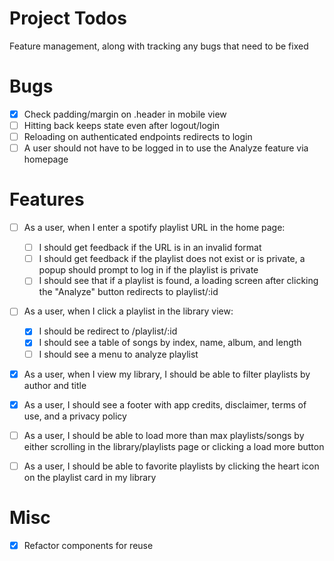 # Project Todos
Feature management, along with tracking any bugs that need to be fixed
# Bugs
- [x] Check padding/margin on .header in mobile view
- [ ] Hitting back keeps state even after logout/login
- [ ] Reloading on authenticated endpoints redirects to login
- [ ] A user should not have to be logged in to use the Analyze feature via homepage

# Features
- [ ] As a user, when I enter a spotify playlist URL in the home page:
  - [ ] I should get feedback if the URL is in an invalid format
  - [ ] I should get feedback if the playlist does not exist or is private, a popup should prompt to log in if the playlist is private
  - [ ] I should see that if a playlist is found, a loading screen after clicking the "Analyze" button redirects to playlist/:id
- [ ] As a user, when I click a playlist in the library view:
  - [x] I should be redirect to /playlist/:id
  - [x] I should see a table of songs by index, name, album, and length
  - [ ] I should see a menu to analyze playlist
- [x] As a user, when I view my library, I should be able to filter playlists by author and title
- [x] As a user, I should see a footer with app credits, disclaimer, terms of use, and a privacy policy
- [ ] As a user, I should be able to load more than max playlists/songs by either scrolling in the library/playlists page or clicking a load more button
- [ ] As a user, I should be able to favorite playlists by clicking the heart icon on the playlist card in my library


# Misc
- [x] Refactor components for reuse
